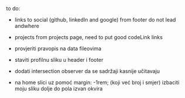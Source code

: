 to do:

-   links to social (github, linkedIn and google) from footer do not lead andwhere
-   projects from projects page, need to put good codeLink links
-   provjeriti pravopis na data fileovima
-   staviti profilnu sliku u header i footer
-   dodati intersection observer da se sadržaji kasnije učitavaju

-   na home slici uz pomoć margin: -1rem; (koji već broj i smjer) izbaciti moju sliku dolje do pola izvan okvira
